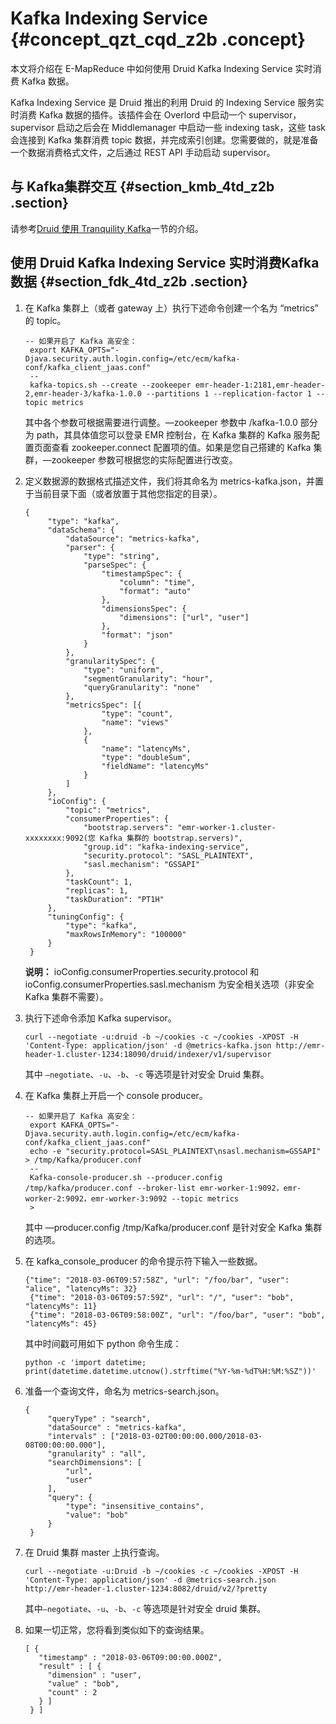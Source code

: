 # Kafka Indexing Service {#concept_qzt_cqd_z2b .concept}

本文将介绍在 E-MapReduce 中如何使用 Druid Kafka Indexing Service 实时消费 Kafka 数据。

Kafka Indexing Service 是 Druid 推出的利用 Druid 的 Indexing Service 服务实时消费 Kafka 数据的插件。该插件会在 Overlord 中启动一个 supervisor，supervisor 启动之后会在 Middlemanager 中启动一些 indexing task，这些 task 会连接到 Kafka 集群消费 topic 数据，并完成索引创建。您需要做的，就是准备一个数据消费格式文件，之后通过 REST API 手动启动 supervisor。

## 与 Kafka集群交互 {#section_kmb_4td_z2b .section}

请参考[Druid 使用 Tranquility Kafka](intl.zh-CN/开源组件介绍/Druid使用说明/Tranquility.md#)一节的介绍。

## 使用 Druid Kafka Indexing Service 实时消费Kafka数据 {#section_fdk_4td_z2b .section}

1.  在 Kafka 集群上（或者 gateway 上）执行下述命令创建一个名为 “metrics” 的 topic。

    ``` {#codeblock_g8e_4at_laf}
    -- 如果开启了 Kafka 高安全：
     export KAFKA_OPTS="-Djava.security.auth.login.config=/etc/ecm/kafka-conf/kafka_client_jaas.conf"
     --
     kafka-topics.sh --create --zookeeper emr-header-1:2181,emr-header-2,emr-header-3/kafka-1.0.0 --partitions 1 --replication-factor 1 --topic metrics
    ```

    其中各个参数可根据需要进行调整。—zookeeper 参数中 /kafka-1.0.0 部分为 path，其具体值您可以登录 EMR 控制台，在 Kafka 集群的 Kafka 服务配置页面查看 zookeeper.connect 配置项的值。如果是您自己搭建的 Kafka 集群，—zookeeper 参数可根据您的实际配置进行改变。

2.  定义数据源的数据格式描述文件，我们将其命名为 metrics-kafka.json，并置于当前目录下面（或者放置于其他您指定的目录）。

    ``` {#codeblock_w2h_0qg_v7r}
    {
         "type": "kafka",
         "dataSchema": {
             "dataSource": "metrics-kafka",
             "parser": {
                 "type": "string",
                 "parseSpec": {
                     "timestampSpec": {
                         "column": "time",
                         "format": "auto"
                     },
                     "dimensionsSpec": {
                         "dimensions": ["url", "user"]
                     },
                     "format": "json"
                 }
             },
             "granularitySpec": {
                 "type": "uniform",
                 "segmentGranularity": "hour",
                 "queryGranularity": "none"
             },
             "metricsSpec": [{
                     "type": "count",
                     "name": "views"
                 },
                 {
                     "name": "latencyMs",
                     "type": "doubleSum",
                     "fieldName": "latencyMs"
                 }
             ]
         },
         "ioConfig": {
             "topic": "metrics",
             "consumerProperties": {
                 "bootstrap.servers": "emr-worker-1.cluster-xxxxxxxx:9092(您 Kafka 集群的 bootstrap.servers)",
                 "group.id": "kafka-indexing-service",
                 "security.protocol": "SASL_PLAINTEXT",
                 "sasl.mechanism": "GSSAPI"
             },
             "taskCount": 1,
             "replicas": 1,
             "taskDuration": "PT1H"
         },
         "tuningConfig": {
             "type": "kafka",
             "maxRowsInMemory": "100000"
         }
     }
    ```

    **说明：** ioConfig.consumerProperties.security.protocol 和 ioConfig.consumerProperties.sasl.mechanism 为安全相关选项（非安全 Kafka 集群不需要）。

3.  执行下述命令添加 Kafka supervisor。

    ``` {#codeblock_gyc_39j_mq2}
    curl --negotiate -u:druid -b ~/cookies -c ~/cookies -XPOST -H 'Content-Type: application/json' -d @metrics-kafka.json http://emr-header-1.cluster-1234:18090/druid/indexer/v1/supervisor
    ```

    其中 `—negotiate`、`-u`、`-b`、`-c` 等选项是针对安全 Druid 集群。

4.  在 Kafka 集群上开启一个 console producer。

    ``` {#codeblock_0s8_17j_ubm}
    -- 如果开启了 Kafka 高安全：
     export KAFKA_OPTS="-Djava.security.auth.login.config=/etc/ecm/kafka-conf/kafka_client_jaas.conf"
     echo -e "security.protocol=SASL_PLAINTEXT\nsasl.mechanism=GSSAPI" > /tmp/Kafka/producer.conf
     --
     Kafka-console-producer.sh --producer.config /tmp/kafka/producer.conf --broker-list emr-worker-1:9092，emr-worker-2:9092，emr-worker-3:9092 --topic metrics
     >
    ```

    其中 —producer.config /tmp/Kafka/producer.conf 是针对安全 Kafka 集群的选项。

5.  在 kafka\_console\_producer 的命令提示符下输入一些数据。

    ``` {#codeblock_2bl_cn3_3ma}
    {"time": "2018-03-06T09:57:58Z", "url": "/foo/bar", "user": "alice", "latencyMs": 32}
     {"time": "2018-03-06T09:57:59Z", "url": "/", "user": "bob", "latencyMs": 11}
     {"time": "2018-03-06T09:58:00Z", "url": "/foo/bar", "user": "bob", "latencyMs": 45}
    ```

    其中时间戳可用如下 python 命令生成：

    ``` {#codeblock_qtd_4qc_bvd}
    python -c 'import datetime; print(datetime.datetime.utcnow().strftime("%Y-%m-%dT%H:%M:%SZ"))'
    ```

6.  准备一个查询文件，命名为 metrics-search.json。

    ``` {#codeblock_8qp_1el_8e0}
    {
         "queryType" : "search",
         "dataSource" : "metrics-kafka",
         "intervals" : ["2018-03-02T00:00:00.000/2018-03-08T00:00:00.000"],
         "granularity" : "all",
         "searchDimensions": [
             "url",
             "user"
         ],
         "query": {
             "type": "insensitive_contains",
             "value": "bob"
         }
     }
    ```

7.  在 Druid 集群 master 上执行查询。

    ``` {#codeblock_2b9_88l_adg}
    curl --negotiate -u:Druid -b ~/cookies -c ~/cookies -XPOST -H 'Content-Type: application/json' -d @metrics-search.json http://emr-header-1.cluster-1234:8082/druid/v2/?pretty
    ```

    其中`—negotiate`、`-u`、`-b`、`-c` 等选项是针对安全 druid 集群。

8.  如果一切正常，您将看到类似如下的查询结果。

    ``` {#codeblock_2yg_ogx_27a}
    [ {
       "timestamp" : "2018-03-06T09:00:00.000Z",
       "result" : [ {
         "dimension" : "user",
         "value" : "bob",
         "count" : 2
       } ]
     } ]
    ```


